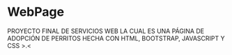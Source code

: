 # WebPage
PROYECTO FINAL DE SERVICIOS WEB LA CUAL ES UNA PÁGINA DE ADOPCIÓN DE PERRITOS
HECHA CON HTML, BOOTSTRAP, JAVASCRIPT Y CSS >.<
